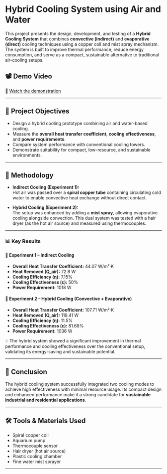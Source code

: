 # Hybrid Cooling System using Air and Water

This project presents the design, development, and testing of a **Hybrid Cooling System** that combines **convective (indirect)** and **evaporative (direct)** cooling techniques using a copper coil and mist spray mechanism. The system is built to improve thermal performance, reduce energy consumption, and serve as a compact, sustainable alternative to traditional air-cooling setups.

## 📽️ Demo Video
🔗 [Watch the demonstration](https://drive.google.com/file/d/10qQ2Dx0r6NLVELCfGN2ymgjVuKu-ajCY/view?usp=sharing)  

---

## 🚀 Project Objectives
- Design a hybrid cooling prototype combining air and water-based cooling.
- Measure the **overall heat transfer coefficient**, **cooling effectiveness**, and **power requirements**.
- Compare system performance with conventional cooling towers.
- Demonstrate suitability for compact, low-resource, and sustainable environments.

---

## 🧪 Methodology
- **Indirect Cooling (Experiment 1):**  
  Hot air was passed over a **spiral copper tube** containing circulating cold water to enable convective heat exchange without direct contact.

- **Hybrid Cooling (Experiment 2):**  
  The setup was enhanced by adding a **mist spray**, allowing evaporative cooling alongside convection. This dual system was tested with a hair dryer (as the hot air source) and measured using thermocouples.



---

### 📊 Key Results

#### 🔹 Experiment 1 – Indirect Cooling

* **Overall Heat Transfer Coefficient:** 44.07 W/m²·K
* **Heat Removed (Q\_air):** 72.8 W
* **Cooling Efficiency (η):** 7.15%
* **Cooling Effectiveness (ε):** 50%
* **Power Requirement:** 1018 W

#### 🔹 Experiment 2 – Hybrid Cooling (Convective + Evaporative)

* **Overall Heat Transfer Coefficient:** 107.71 W/m²·K
* **Heat Removed (Q\_air):** 119.41 W
* **Cooling Efficiency (η):** 11.5%
* **Cooling Effectiveness (ε):** 81.68%
* **Power Requirement:** 1036 W

💡 The hybrid system showed a significant improvement in thermal performance and cooling effectiveness over the conventional setup, validating its energy-saving and sustainable potential.

---

## 🏁 Conclusion
The hybrid cooling system successfully integrated two cooling modes to achieve high effectiveness with minimal resource usage. Its compact design and enhanced performance make it a strong candidate for **sustainable industrial and residential applications**.

---

## 🛠️ Tools & Materials Used
- Spiral copper coil
- Aquarium pump
- Thermocouple sensor
- Hair dryer (hot air source)
- Plastic cooling chamber
- Fine water mist sprayer

---


